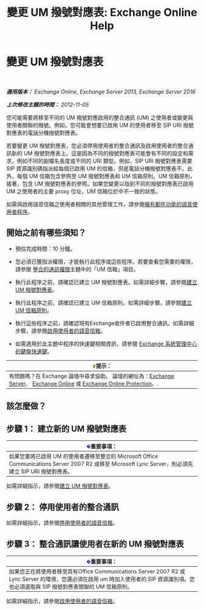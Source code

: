 ﻿---
title: '變更 UM 撥號對應表: Exchange Online Help'
TOCTitle: 變更 UM 撥號對應表
ms:assetid: 4a6b6b6f-c61c-44e8-91dd-c5d28835f441
ms:mtpsurl: https://technet.microsoft.com/zh-tw/library/Ee633465(v=EXCHG.150)
ms:contentKeyID: 50473068
ms.date: 05/23/2018
mtps_version: v=EXCHG.150
ms.translationtype: MT
---

# 變更 UM 撥號對應表

 

_**適用版本：** Exchange Online, Exchange Server 2013, Exchange Server 2016_

_**上次修改主題的時間：** 2012-11-05_

您可能需要將移至不同的 UM 撥號對應啟用的整合通訊 (UM) 之使用者或變更與使用者關聯的撥號。例如，您可能會想要已啟用 UM 的使用者移至 SIP URI 撥號對應表的電話分機撥號對應表。

若要變更 UM 撥號對應表，您必須停用使用者的整合通訊及啟用使用者的整合通訊新的 UM 撥號對應表上。這是因為不同的撥號對應表可能會有不同的設定和需求，例如不同的副檔名長度或不同的 URI 類型。例如，SIP URI 撥號對應表需要 SIP 資源識別碼指派給每個已啟用 UM 的信箱，但是電話分機撥號對應表不。此外，每個 UM 信箱包含參照至 UM 撥號對應表和 UM 信箱原則。UM 信箱原則，接著，包含 UM 撥號對應表的參照。如果您變更以指到不同的撥號對應表已啟用 UM 之使用者的主要 proxy 位址，UM 信箱位於中不一致的狀態。

如需與啟用語音信箱之使用者相關的其他管理工作，請參閱[擁有郵件功能的語音使用者程序](voice-mail-enabled-user-procedures-exchange-2013-help.md)。

## 開始之前有哪些須知？

  - 預估完成時間：10 分鐘。

  - 您必須已獲指派權限，才能執行此程序或這些程序。若要查看您需要的權限，請參閱 [整合的通訊權限](unified-messaging-permissions-exchange-2013-help.md)主題中的「UM 信箱」項目。

  - 執行此程序之前，請確認已建立 UM 撥號對應表。如需詳細步驟，請參閱[建立 UM 撥號對應表](create-a-um-dial-plan-exchange-2013-help.md)。

  - 執行此程序之前，請確認已建立 UM 信箱原則。如需詳細步驟，請參閱[建立 UM 信箱原則](create-a-um-mailbox-policy-exchange-2013-help.md)。

  - 執行這些程序之前，請確認現有Exchange收件者已啟用整合通訊。如需詳細步驟，請參閱[啟用使用者的語音信箱](enable-a-user-for-voice-mail-exchange-2013-help.md)。

  - 如需適用於此主題中程序的快速鍵相關資訊，請參閱 [Exchange 系統管理中心的鍵盤快速鍵](keyboard-shortcuts-in-the-exchange-admin-center-exchange-online-protection-help.md)。

<table>
<thead>
<tr class="header">
<th><img src="images/Bb124558.tip(EXCHG.150).gif" title="提示" alt="提示" />提示：</th>
</tr>
</thead>
<tbody>
<tr class="odd">
<td>有問題嗎？在 Exchange 論壇中尋求協助。 論壇的網址為：<a href="https://go.microsoft.com/fwlink/p/?linkid=60612">Exchange Server</a>、 <a href="https://go.microsoft.com/fwlink/p/?linkid=267542">Exchange Online</a> 或 <a href="https://go.microsoft.com/fwlink/p/?linkid=285351">Exchange Online Protection</a>。.</td>
</tr>
</tbody>
</table>


## 該怎麼做？

## 步驟 1： 建立新的 UM 撥號對應表

<table>
<thead>
<tr class="header">
<th><img src="images/Bb124558.important(EXCHG.150).gif" title="重要事項" alt="重要事項" />重要事項：</th>
</tr>
</thead>
<tbody>
<tr class="odd">
<td>如果您要將已啟用 UM 的使用者遷移至整合的 Microsoft Office Communications Server 2007 R2 或移至 Microsoft Lync Server，則必須先建立 SIP URI 撥號對應表。</td>
</tr>
</tbody>
</table>


如需詳細指示，請參閱[建立 UM 撥號對應表](create-a-um-dial-plan-exchange-2013-help.md)。

## 步驟 2： 停用使用者的整合通訊

如需詳細指示，請參閱[停用使用者的語音信箱](disable-voice-mail-for-a-user-exchange-2013-help.md)。

## 步驟 3： 整合通訊讓使用者在新的 UM 撥號對應表

<table>
<thead>
<tr class="header">
<th><img src="images/Bb124558.important(EXCHG.150).gif" title="重要事項" alt="重要事項" />重要事項：</th>
</tr>
</thead>
<tbody>
<tr class="odd">
<td>如果您正在將使用者移至具有Office Communications Server 2007 R2 或 Lync Server 的環境，您還必須在啟用 um 時加入使用者的 SIP 資源識別項。您也必須選取與 SIP 撥號對應表關聯的 UM 信箱原則。</td>
</tr>
</tbody>
</table>


如需詳細指示，請參閱[啟用使用者的語音信箱](enable-a-user-for-voice-mail-exchange-2013-help.md)。


